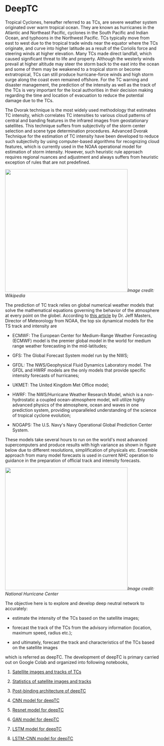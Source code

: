 # DeepTC

Tropical Cyclones, hereafter referred to as TCs, are severe weather system originated over warm tropical ocean. They are known as hurricanes in the Atlantic and Northeast Pacific, cyclones in the South Pacific and Indian Ocean, and typhoons in the Northwest Pacific. TCs typically move from east to west due to the tropical trade winds near the equator where the TCs originate, and curve into higher latitude as a result of the Coriolis force and steering winds at higher elevation. Many TCs made direct landfall, which caused significant threat to life and property. Although the westerly winds prevail at higher altitude may steer the storm back to the east into the ocean and some of them may be weakened to a tropical storm or become extratropical, TCs can still produce hurricane-force winds and high storm surge along the coast even remained offshore. For the TC warning and disaster management, the prediction of the intensity as well as the track of the TCs is very important for the local authorities in their decision making regarding the time and location of evacuation to reduce the potential damage due to the TCs.

The Dvorak technique is the most widely used methodology that estimates TC intensity, which correlates TC intensities to various cloud patterns of central and banding features in the infrared images from geostationary satellites. This technique suffers from subjectivity of the storm center selection and scene type determination procedures. Advanced Dvorak Technique for the estimation of TC intensity have been developed to reduce such subjectivity by using computer-based algorithms for recognizing cloud features, which is currently used in the NOAA operational model for estimation of storm intensity. However, such heuristic rule approach requires regional nuances and adjustment and always suffers from heuristic exception of rules that are not predefined. 

<img src="https://upload.wikimedia.org/wikipedia/commons/thumb/0/09/DvorakCDP1973.png/1280px-DvorakCDP1973.png" width="400"/>*Image credit: Wikipedia*

The prediction of TC track relies on global numerical weather models that solve the mathematical equations governing the behavior of the atmosphere at every point on the globel. According to [this article](https://www.wunderground.com/hurricane/models.asp) by Dr. Jeff Masters, Director of Meteorology from NOAA, the top six dynamical models for the TS track and intensity are 

- ECMWF: The European Center for Medium-Range Weather Forecasting (ECMWF) model is the premier global model in the world for medium range weather forecasting in the mid-latitudes;
 
- GFS: The Global Forecast System model run by the NWS;
 
- GFDL: The NWS/Geophysical Fluid Dynamics Laboratory model. The GFDL and HWRF models are the only models that provide specific intensity forecasts of hurricanes;
 
- UKMET: The United Kingdom Met Office model;
 
- HWRF: The NWS/Hurricane Weather Research Model, which is a non-hydrostatic a coupled ocean-atmosphere model, will utilize highly advanced physics of the atmosphere, ocean and waves in one prediction system, providing unparalleled understanding of the science of tropical cyclone evolution;
 
- NOGAPS: The U.S. Navy's Navy Operational Global Prediction Center System. 
 
These models take several hours to run on the world's most advanced supercomputers and produce results with high variance as shown in figure below due to different resolutions, simplification of physicals etc. Ensemble approach from many model forecasts is used in current NHC operation to guidance in the preparation of official track and intensity forecasts. 

<img src="http://icons.wxug.com/hurricane/2011/2010_skill.png" width="400"/>*Image credit: National Hurricane Center*

The objective here is to explore and develop deep neutral network to accurately:

- estimate the intensity of the TCs based on the satellite images;

- forecast the track of the TCs from the advisory information (location, maximum speed, radius etc.);

- and ultimately, forecast the track and characteristics of the TCs based on the satellite images

which is referred as deepTC. The development of deepTC is primary carried out on Google Colab and organized into following notebooks,

1. [Satellite images and tracks of TCs](https://)

2. [Statistics of satellite images and tracks](https://)

3. [Post-binding architecture of deepTC](https://)

4. [CNN model for deepTC](https://)

5. [Resnet model for deepTC](https://)

6. [GAN model for deepTC](https://)

7. [LSTM model for deepTC](https://)
 
8. [LSTM-CNN model for deepTC](https://)
